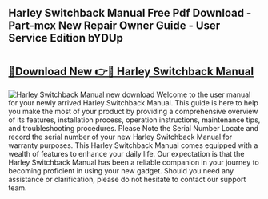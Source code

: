 ## Harley Switchback Manual Free Pdf Download - Part-mcx New Repair Owner Guide - User Service Edition bYDUp

# <h2><a href="http://bc51235.oget.top/?id=Harley+Switchback+Manual">🔗Download New 👉🔴 Harley Switchback Manual</a></h2>

[![Harley Switchback Manual new download](https://i.imgur.com/5g1atiW.png)](http://bc51235.oget.top/?id=Harley+Switchback+Manual)
Welcome to the user manual for your newly arrived Harley Switchback Manual. This guide is here to help you make the most of your product by providing a comprehensive overview of its features, installation process, operation instructions, maintenance tips, and troubleshooting procedures. Please Note the Serial Number Locate and record the serial number of your new Harley Switchback Manual for warranty purposes. This Harley Switchback Manual comes equipped with a wealth of features to enhance your daily life. Our expectation is that the Harley Switchback Manual has been a reliable companion in your journey to becoming proficient in using your new gadget. Should you need any assistance or clarification, please do not hesitate to contact our support team.

